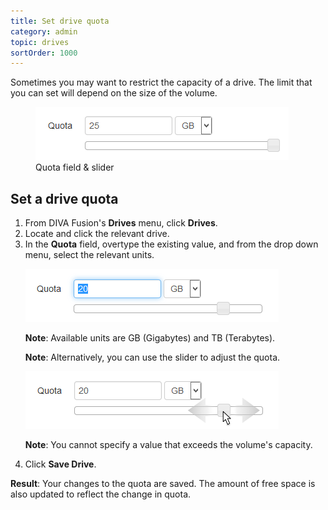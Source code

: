 ```yaml
---
title: Set drive quota
category: admin
topic: drives
sortOrder: 1000
---
```


Sometimes you may want to restrict the capacity of a drive. The limit that you can set will depend on the size of the volume.

<figure>
  <img src="/images/v2/fusion/quota-01.png" alt="Quota slider"/>
  <figcaption>Quota field & slider</figcaption>
</figure>

## Set a drive quota

<ol>

  <li>From DIVA Fusion's <strong>Drives</strong> menu, click <strong>Drives</strong>.</li>

  <li>Locate and click the relevant drive.</li>

  <li>
    In the <strong>Quota</strong> field, overtype the existing value, and from the drop down menu, select the relevant units.
    <p><img src="/images/v2/fusion/quota-02.png" alt="Type a new quota"/></p>
    <p class="note"><strong>Note</strong>: Available units are GB (Gigabytes) and TB (Terabytes).</p>
    <p class="note"><strong>Note</strong>: Alternatively, you can use the slider to adjust the quota.</p>
    <p><img src="/images/v2/fusion/quota-03.png" alt="Set the quota with the slider"/></p>
    <p class="note"><strong>Note</strong>: You cannot specify a value that exceeds the volume's capacity.</p>
  </li>

  <li>Click <strong>Save Drive</strong>.</li>

</ol>

<p class="tip tip--result">
  <strong>Result</strong>: Your changes to the quota are saved. The amount of free space is also updated to reflect the change in quota.
</p>
